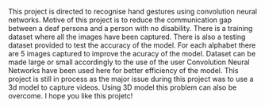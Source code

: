 This project is directed to recognise hand gestures using convolution neural networks.
Motive of this project is to reduce the communication gap between a deaf persona and a person with no disability.
There is a training dataset where all the images have been captured.
There is also a testing dataset provided to test the accuracy of the model.
For each alphabet there are 5 images captured to improve the acuracy of the model. Dataset can be made large or small accordingly to the use of the user
Convolution Neural Networks have been used here for better efficiency of the model.
This project is still in process as the major issue during this project was to use a 3d model to capture videos.
Using 3D model this problem can also be overcome.
I hope you like this projetc!
